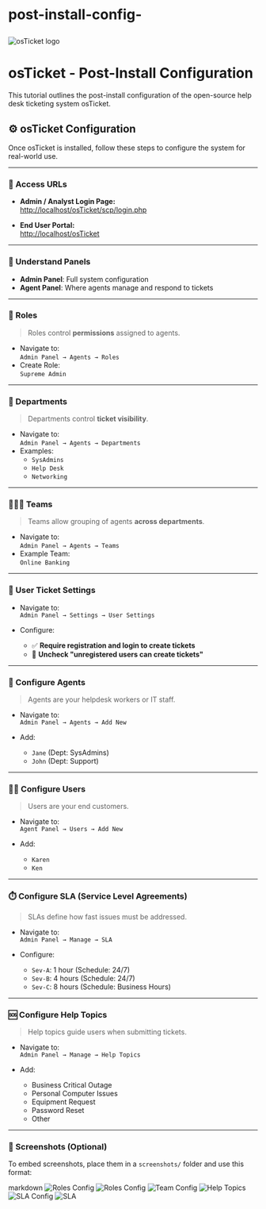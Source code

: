# post-install-config-<p align="center">
<img src="https://i.imgur.com/Clzj7Xs.png" alt="osTicket logo"/>
</p>

<h1>osTicket - Post-Install Configuration</h1>
This tutorial outlines the post-install configuration of the open-source help desk ticketing system osTicket.<br />


## ⚙️ osTicket Configuration

Once osTicket is installed, follow these steps to configure the system for real-world use.

---

### 🔐 Access URLs

- **Admin / Analyst Login Page:**  
  [http://localhost/osTicket/scp/login.php](http://localhost/osTicket/scp/login.php)

- **End User Portal:**  
  [http://localhost/osTicket](http://localhost/osTicket)

---

### 🧭 Understand Panels

- **Admin Panel**: Full system configuration  
- **Agent Panel**: Where agents manage and respond to tickets

---

### 🧱 Roles

> Roles control **permissions** assigned to agents.

- Navigate to:  
  `Admin Panel → Agents → Roles`
- Create Role:  
  `Supreme Admin`

---

### 🏢 Departments

> Departments control **ticket visibility**.

- Navigate to:  
  `Admin Panel → Agents → Departments`
- Examples:
  - `SysAdmins`
  - `Help Desk`
  - `Networking`

---

### 🧑‍🤝‍🧑 Teams

> Teams allow grouping of agents **across departments**.

- Navigate to:  
  `Admin Panel → Agents → Teams`
- Example Team:  
  `Online Banking`

---

### 📩 User Ticket Settings

- Navigate to:  
  `Admin Panel → Settings → User Settings`

- Configure:
  - ✅ **Require registration and login to create tickets**
  - 🔲 **Uncheck "unregistered users can create tickets"**

---

### 👥 Configure Agents

> Agents are your helpdesk workers or IT staff.

- Navigate to:  
  `Admin Panel → Agents → Add New`

- Add:
  - `Jane` (Dept: SysAdmins)
  - `John` (Dept: Support)

---

### 🙋‍♂️ Configure Users

> Users are your end customers.

- Navigate to:  
  `Agent Panel → Users → Add New`

- Add:
  - `Karen`
  - `Ken`

---

### ⏱️ Configure SLA (Service Level Agreements)

> SLAs define how fast issues must be addressed.

- Navigate to:  
  `Admin Panel → Manage → SLA`

- Configure:
  - `Sev-A`: 1 hour (Schedule: 24/7)
  - `Sev-B`: 4 hours (Schedule: 24/7)
  - `Sev-C`: 8 hours (Schedule: Business Hours)

---

### 🆘 Configure Help Topics

> Help topics guide users when submitting tickets.

- Navigate to:  
  `Admin Panel → Manage → Help Topics`

- Add:
  - Business Critical Outage  
  - Personal Computer Issues  
  - Equipment Request  
  - Password Reset  
  - Other

---

### 📸 Screenshots (Optional)

To embed screenshots, place them in a `screenshots/` folder and use this format:

markdown
![Roles Config](screenshots/1.PNG)
![Roles Config](screenshots/2.PNG)
![Team Config](screenshots/CreateTeam.PNG)
![Help Topics](screenshots/HelpTopics.PNG)
![SLA Config](screenshots/SLA-config.png)
![SLA](screenshots/SLA.png)


